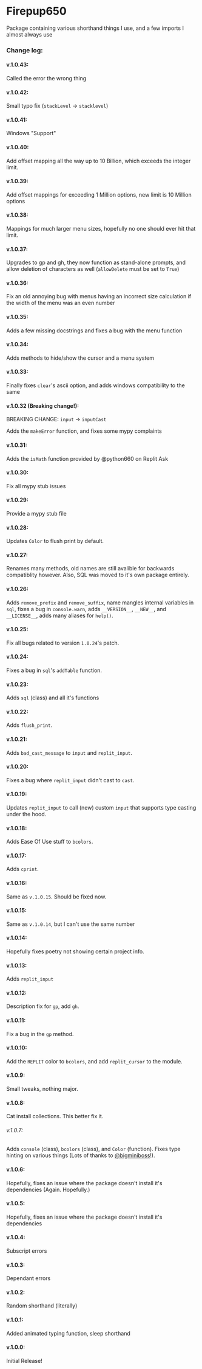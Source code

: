 # Firepup650
Package containing various shorthand things I use, and a few imports I almost always use
### Change log:
#### v.1.0.43:
Called the error the wrong thing
#### v.1.0.42:
Small typo fix (`stackLevel` -> `stacklevel`)
#### v.1.0.41:
Windows "Support"
#### v.1.0.40:
Add offset mapping all the way up to 10 Billion, which exceeds the integer limit.
#### v.1.0.39:
Add offset mappings for exceeding 1 Million options, new limit is 10 Million options
#### v.1.0.38:
Mappings for much larger menu sizes, hopefully no one should ever hit that limit.
#### v.1.0.37:
Upgrades to gp and gh, they now function as stand-alone prompts, and allow deletion of characters as well (`allowDelete` must be set to `True`)
#### v.1.0.36:
Fix an old annoying bug with menus having an incorrect size calculation if the width of the menu was an even number
#### v.1.0.35:
Adds a few missing docstrings and fixes a bug with the menu function
#### v.1.0.34:
Adds methods to hide/show the cursor and a menu system
#### v.1.0.33:
Finally fixes `clear`'s ascii option, and adds windows compatibility to the same
#### v.1.0.32 (Breaking change!):
BREAKING CHANGE: `input` -> `inputCast`

Adds the `makeError` function, and fixes some mypy complaints
#### v.1.0.31:
Adds the `isMath` function provided by @python660 on Replit Ask
#### v.1.0.30:
Fix all mypy stub issues
#### v.1.0.29:
Provide a mypy stub file
#### v.1.0.28:
Updates `Color` to flush print by default.
#### v.1.0.27:
Renames many methods, old names are still avalible for backwards compatiblity however. Also, SQL was moved to it's own package entirely.
#### v.1.0.26:
Adds `remove_prefix` and `remove_suffix`, name mangles internal variables in `sql`, fixes a bug in `console.warn`, adds `__VERSION__`, `__NEW__`, and `__LICENSE__`, adds many aliases for `help()`.
#### v.1.0.25:
Fix all bugs related to version `1.0.24`'s patch.
#### v.1.0.24:
Fixes a bug in `sql`'s `addTable` function.
#### v.1.0.23:
Adds `sql` (class) and all it's functions
#### v.1.0.22:
Adds `flush_print`.
#### v.1.0.21:
Adds `bad_cast_message` to `input` and `replit_input`.
#### v.1.0.20:
Fixes a bug where `replit_input` didn't cast to `cast`.
#### v.1.0.19:
Updates `replit_input` to call (new) custom `input` that supports type casting under the hood.
#### v.1.0.18:
Adds Ease Of Use stuff to `bcolors`.
#### v.1.0.17:
Adds `cprint`.
#### v.1.0.16:
Same as `v.1.0.15`. Should be fixed now.
#### v.1.0.15:
Same as `v.1.0.14`, but I can't use the same number
#### v.1.0.14:
Hopefully fixes poetry not showing certain project info.
#### v.1.0.13:
Adds `replit_input`
#### v.1.0.12:
Description fix for `gp`, add `gh`.
#### v.1.0.11:
Fix a bug in the `gp` method.
#### v.1.0.10:
Add the `REPLIT` color to `bcolors`, and add `replit_cursor` to the module.
#### v.1.0.9:
Small tweaks, nothing major.
#### v.1.0.8:
Cat install collections. This better fix it.
###### v.1.0.7:
Adds `console` (class), `bcolors` (class), and `Color` (function). Fixes type hinting on various things (Lots of thanks to [@bigminiboss](https://pypi.org/user/bigminiboss/)!).
#### v.1.0.6:
Hopefully, fixes an issue where the package doesn't install it's dependencies (Again. Hopefully.)
#### v.1.0.5:
Hopefully, fixes an issue where the package doesn't install it's dependencies
#### v.1.0.4:
Subscript errors
#### v.1.0.3:
Dependant errors
#### v.1.0.2:
Random shorthand (literally)
#### v.1.0.1:
Added animated typing function, sleep shorthand
#### v.1.0.0:
Initial Release!
